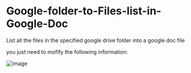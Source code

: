 # Google-folder-to-Files-list-in-Google-Doc
List all the files in the specified google drive folder into a google doc file

you just need to mofify the following information:

![image](https://user-images.githubusercontent.com/108410121/205160356-a6fd8f22-28aa-4b82-b565-38fcb6b192c4.png)
